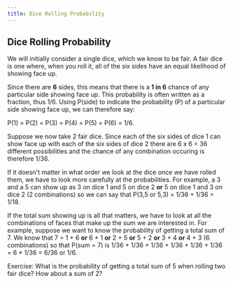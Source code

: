 ```yaml
---
title: Dice Rolling Probability
---
```

## Dice Rolling Probability
We will initially consider a single dice, which we know to be fair. A fair dice is one where, when you roll it, all of the six sides have an equal likelihood of showing face up.

Since there are **6** sides, this means that there is a **1 in 6** chance of any particular side showing face up. This probability is often written as a fraction, thus 1/6. Using P(side) to indicate the probability (P) of a particular side showing face up, we can therefore say:

P(1) = P(2) = P(3) = P(4) = P(5) = P(6) = 1/6.

Suppose we now take 2 fair dice. Since each of the six sides of dice 1 can show face up with each of the six sides of dice 2 there are 6 x 6 = 36 different possibilities and the chance of any combination occuring is therefore 1/36.

If it doesn't matter in what order we look at the dice once we have rolled them, we have to look more carefully at the probabilities. For example, a 3 and a 5 can show up as 3 on dice 1 and 5 on dice 2 **or** 5 on dice 1 and 3 on dice 2 (2 combinations) so we can say that P(3,5 or 5,3) = 1/36 + 1/36 = 1/18.

If the total sum showing up is all that matters, we have to look at all the combinations of faces that make up the sum we are interested in. For example, suppose we want to know the probability of getting a total sum of 7. We know that 7 = 1 + 6 **or** 6 + 1 **or** 2 + 5 **or** 5 + 2 **or** 3 + 4 **or** 4 + 3 (6 combinations) so that P(sum = 7) is 1/36 + 1/36 + 1/36 + 1/36 + 1/36 + 1/36 = 6 * 1/36 = 6/36 or 1/6.

Exercise: What is the probability of getting a total sum of 5 when rolling two fair dice? How about a sum of 2?

